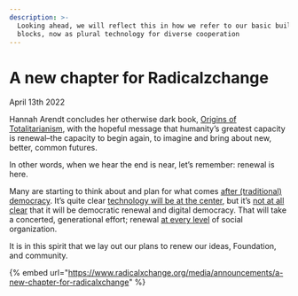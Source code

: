 ```yaml
---
description: >-
  Looking ahead, we will reflect this in how we refer to our basic building
  blocks, now as plural technology for diverse cooperation
---
```


# A new chapter for Radicalzchange

April 13th 2022

Hannah Arendt concludes her otherwise dark book, [Origins of Totalitarianism](https://en.wikipedia.org/wiki/The\_Origins\_of\_Totalitarianism), with the hopeful message that humanity’s greatest capacity is renewal–the capacity to begin again, to imagine and bring about new, better, common futures.

In other words, when we hear the end is near, let’s remember: renewal is here.

Many are starting to think about and plan for what comes [after (traditional) democracy](https://yalebooks.yale.edu/book/9780300245967/after-democracy). It’s quite clear [technology will be at the center](https://www.radicalxchange.org/media/blog/political-ideologies-for-the-21st-century/), but it’s [not at all clear](https://www.theatlantic.com/magazine/archive/2022/05/autocracy-could-destroy-democracy-russia-ukraine/629363/) that it will be democratic renewal and digital democracy. That will take a concerted, generational effort; renewal [at every level](https://press.princeton.edu/books/hardcover/9780691210568/renewal) of social organization.

It is in this spirit that we lay out our plans to renew our ideas, Foundation, and community.

{% embed url="https://www.radicalxchange.org/media/announcements/a-new-chapter-for-radicalxchange" %}



